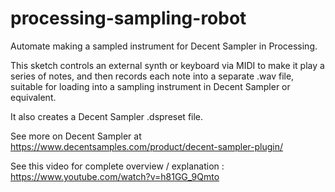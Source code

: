 # processing-sampling-robot

Automate making a sampled instrument for Decent Sampler in Processing.

This sketch controls an external synth or keyboard via MIDI to make it play a series of notes, and then records each note into a separate .wav file, suitable for loading into a sampling instrument in Decent Sampler or equivalent.

It also creates a Decent Sampler .dspreset file.

See more on Decent Sampler at https://www.decentsamples.com/product/decent-sampler-plugin/

See this video for complete overview / explanation : https://www.youtube.com/watch?v=h81GG_9Qmto

